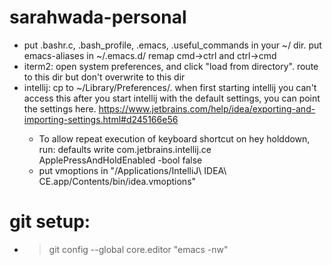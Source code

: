 # sarahwada-personal

- put .bashr.c, .bash_profile, .emacs, .useful_commands in your ~/ dir. put emacs-aliases in ~/.emacs.d/
  remap cmd->ctrl and ctrl->cmd
- iterm2: open system preferences, and click "load from directory". route to this
   dir but don't overwrite to this dir
- intellij: cp to ~/Library/Preferences/<PRODUCT><VERSION>. when first starting intellij you can't access this
   after you start intellij with the default settings, you can point the settings here.
   https://www.jetbrains.com/help/idea/exporting-and-importing-settings.html#d245166e56
   - To allow repeat execution of keyboard shortcut on hey holddown, run:
       defaults write com.jetbrains.intellij.ce ApplePressAndHoldEnabled -bool false
   - put vmoptions in "/Applications/IntelliJ\ IDEA\ CE.app/Contents/bin/idea.vmoptions"


# git setup:
- > git config --global core.editor "emacs -nw"